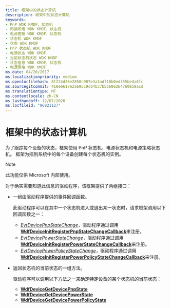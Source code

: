 ```yaml
---
title: 框架中的状态计算机
description: 框架中的状态计算机
keywords:
- PnP WDK KMDF，状态机
- 即插即用 WDK KMDF，状态机
- 电源管理 WDK KMDF，状态机
- 状态机 WDK KMDF
- 状态 WDK KMDF
- PnP 状态机 WDK KMDF
- 电源状态 WDK KMDF
- 当前状态机状态 WDK KMDF
- 状态信息 WDK KMDF，状态机
- 电源策略 WDK KMDF
ms.date: 04/20/2017
ms.localizationpriority: medium
ms.openlocfilehash: 8f224d26e2858c987e3a3adf18b0ed355beda6fc
ms.sourcegitcommit: 418e6617e2a695c9cb4b37b5b60e264760858acd
ms.translationtype: MT
ms.contentlocale: zh-CN
ms.lasthandoff: 12/07/2020
ms.locfileid: "96821127"
---
```

# <a name="state-machines-in-the-framework"></a>框架中的状态计算机


为了跟踪每个设备的状态，框架使用 PnP 状态机、电源状态机和电源策略状态机。 框架为插到系统中的每个设备创建每个状态机的实例。

>[!NOTE]
>此功能仅供 Microsoft 内部使用。

对于确实需要知道此信息的驱动程序，该框架提供了两组接口：

-   一组由驱动程序提供的事件回调函数。

    此驱动程序可以在其中一个状态机进入或退出某一状态时，请求框架调用以下回调函数之一：

    -   [*EvtDevicePnpStateChange*](/windows-hardware/drivers/ddi/wdfdevice/nc-wdfdevice-evt_wdf_device_pnp_state_change_notification)，驱动程序通过调用 [**WdfDeviceInitRegisterPnpStateChangeCallback**](/windows-hardware/drivers/ddi/wdfdevice/nf-wdfdevice-wdfdeviceinitregisterpnpstatechangecallback)来注册。
    -   [*EvtDevicePowerStateChange*](/windows-hardware/drivers/ddi/wdfdevice/nc-wdfdevice-evt_wdf_device_power_state_change_notification)，驱动程序通过调用 [**WdfDeviceInitRegisterPowerStateChangeCallback**](/windows-hardware/drivers/ddi/wdfdevice/nf-wdfdevice-wdfdeviceinitregisterpowerstatechangecallback)来注册。
    -   [*EvtDevicePowerPolicyStateChange*](/windows-hardware/drivers/ddi/wdfdevice/nc-wdfdevice-evt_wdf_device_power_policy_state_change_notification)，驱动程序通过调用 [**WdfDeviceInitRegisterPowerPolicyStateChangeCallback**](/windows-hardware/drivers/ddi/wdfdevice/nf-wdfdevice-wdfdeviceinitregisterpowerpolicystatechangecallback)来注册。
-   返回状态机的当前状态的一组方法。

    驱动程序可以调用以下方法之一来确定特定设备的某个状态机的当前状态：

    -   [**WdfDeviceGetDevicePnpState**](/windows-hardware/drivers/ddi/wdfdevice/nf-wdfdevice-wdfdevicegetdevicepnpstate)
    -   [**WdfDeviceGetDevicePowerState**](/windows-hardware/drivers/ddi/wdfdevice/nf-wdfdevice-wdfdevicegetdevicepowerstate)
    -   [**WdfDeviceGetDevicePowerPolicyState**](/windows-hardware/drivers/ddi/wdfdevice/nf-wdfdevice-wdfdevicegetdevicepowerpolicystate)

 


